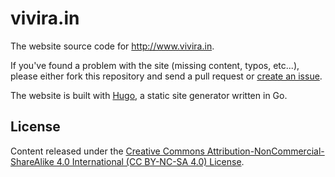 # vivira.in

The website source code for <http://www.vivira.in>.

If you've found a problem with the site (missing content, typos, etc...), please either fork this repository and send a pull request or [create an issue](/vivira/vivira.in/issues).

The website is built with [Hugo](http://hugo.spf13.com), a static site generator written in Go.

## License

Content released under the [Creative Commons Attribution-NonCommercial-ShareAlike 4.0 International (CC BY-NC-SA 4.0) License](https://creativecommons.org/licenses/by-nc-sa/4.0/).

